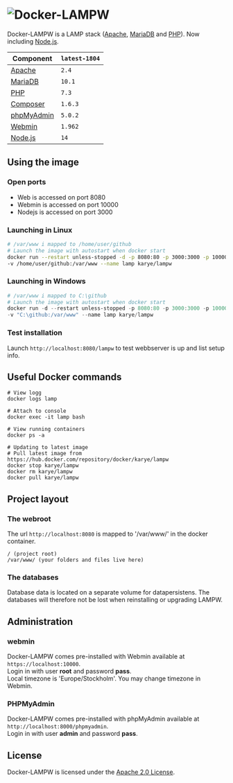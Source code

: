 # ![Docker-LAMPW][logo]
Docker-LAMPW is a LAMP stack ([Apache][apache], [MariaDB][mariadb] and [PHP][php]).
Now including [Node.js][nodejs].

Component | `latest-1804`
---|---
[Apache][apache] |`2.4`
[MariaDB][mariadb] |`10.1`
[PHP][php] |`7.3`
[Composer][composer] |`1.6.3`
[phpMyAdmin][phpmyadmin] |`5.0.2`
[Webmin][webmin] |`1.962`
[Node.js][nodejs] |`14`

## Using the image
### Open ports
* Web is accessed on port 8080
* Webmin is accessed on port 10000
* Nodejs is accessed on port 3000

### Launching in Linux
```bash
# /var/www i mapped to /home/user/github
# Launch the image with autostart when docker start
docker run --restart unless-stopped -d -p 8080:80 -p 3000:3000 -p 10000:10000 \
-v /home/user/github:/var/www --name lamp karye/lampw
```

### Launching in Windows
```powershell
# /var/www i mapped to C:\github
# Launch the image with autostart when docker start
docker run -d --restart unless-stopped -p 8080:80 -p 3000:3000 -p 10000:10000 `
-v "C:\github:/var/www" --name lamp karye/lampw
```

### Test installation
Launch `http://localhost:8080/lampw` to test webbserver is up and list setup info.

## Useful Docker commands
```shell
# View logg
docker logs lamp

# Attach to console
docker exec -it lamp bash

# View running containers
docker ps -a

# Updating to latest image
# Pull latest image from https://hub.docker.com/repository/docker/karye/lampw
docker stop karye/lampw
docker rm karye/lampw
docker pull karye/lampw
```

## Project layout
### The webroot
The url `http://localhost:8080` is mapped to '/var/www/' in the docker container.
```
/ (project root)
/var/www/ (your folders and files live here)
```

### The databases
Database data is located on a separate volume for datapersistens.
The databases will therefore not be lost when reinstalling or upgrading LAMPW. 

## Administration
### webmin
Docker-LAMPW comes pre-installed with Webmin available at `https://localhost:10000`.\
Login in with user **root** and password **pass**.\
Local timezone is 'Europe/Stockholm'. You may change timezone in Webmin.

### PHPMyAdmin
Docker-LAMPW comes pre-installed with phpMyAdmin available at `http://localhost:8000/phpmyadmin`.\
Login in with user **admin** and password **pass**.

## License
Docker-LAMPW is licensed under the [Apache 2.0 License][info-license].

[logo]: https://cdn.rawgit.com/mattrayner/docker-lamp/831976c022782e592b7e2758464b2a9efe3da042/docs/logo.svg

[apache]: http://www.apache.org/
[mariadb]: https://mariadb.org/
[nodejs]: https://nodejs.org/
[php]: http://php.net/
[composer]: https://getcomposer.org/
[phpmyadmin]: https://www.phpmyadmin.net/
[Webmin]: http://www.webmin.com/

[end-of-life]: http://php.net/supported-versions.php
[info-docker-hub]: https://hub.docker.com/r/mattrayner/lamp
[info-license]: LICENSE